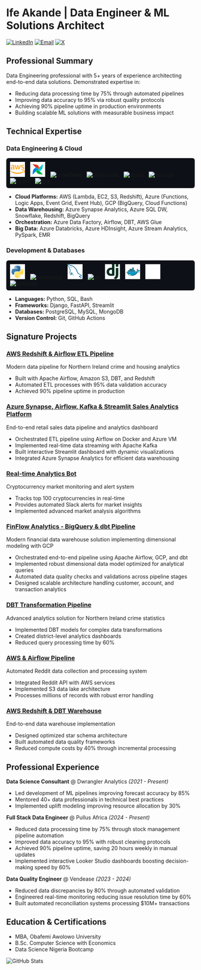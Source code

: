 # Ife Akande | Data Engineer & ML Solutions Architect

[![LinkedIn](https://img.shields.io/badge/-LinkedIn-0077B5?style=flat&logo=linkedin&logoColor=white)](https://linkedin.com/in/akande-ifeoluwa)
[![Email](https://img.shields.io/badge/-Email-D14836?style=flat&logo=gmail&logoColor=white)](mailto:akandeifeoluwa@gmail.com)
[![X](https://img.shields.io/badge/-X-000000?style=flat&logo=x&logoColor=white)](https://twitter.com/ladi_akande)

## Professional Summary
Data Engineering professional with 5+ years of experience architecting end-to-end data solutions. Demonstrated expertise in:
- Reducing data processing time by 75% through automated pipelines
- Improving data accuracy to 95% via robust quality protocols
- Achieving 90% pipeline uptime in production environments
- Building scalable ML solutions with measurable business impact

## Technical Expertise

### Data Engineering & Cloud
<div align="left" style="background-color: #0d1117; padding: 10px; border-radius: 6px; margin-bottom: 10px;">
<img src="https://raw.githubusercontent.com/devicons/devicon/master/icons/amazonwebservices/amazonwebservices-plain-wordmark.svg" alt="aws" width="40" height="40" style="margin-right: 10px;"/>
<img src="https://raw.githubusercontent.com/apache/airflow/main/docs/apache-airflow/img/logos/airflow_white_bg.png" alt="airflow" width="40" height="40" style="margin-right: 10px;"/>
<img src="https://www.vectorlogo.zone/logos/snowflake/snowflake-icon.svg" alt="snowflake" width="40" height="40" style="margin-right: 10px;"/>
<img src="https://www.vectorlogo.zone/logos/databricks/databricks-icon.svg" alt="databricks" width="40" height="40" style="margin-right: 10px;"/>
<img src="https://www.vectorlogo.zone/logos/microsoft_azure/microsoft_azure-icon.svg" alt="azure" width="40" height="40" style="margin-right: 10px;"/>
<img src="https://www.vectorlogo.zone/logos/apache_hadoop/apache_hadoop-icon.svg" alt="hadoop" width="40" height="40" style="margin-right: 10px;"/>
<img src="https://www.vectorlogo.zone/logos/apache_spark/apache_spark-icon.svg" alt="spark" width="40" height="40" style="margin-right: 10px;"/>
<img src="https://www.vectorlogo.zone/logos/google_cloud/google_cloud-icon.svg" alt="gcp" width="40" height="40" style="margin-right: 10px;"/>
</div>

- **Cloud Platforms:** AWS (Lambda, EC2, S3, Redshift), Azure (Functions, Logic Apps, Event Grid, Event Hub), GCP (BigQuery, Cloud Functions)
- **Data Warehousing:** Azure Synapse Analytics, Azure SQL DW, Snowflake, Redshift, BigQuery
- **Orchestration:** Azure Data Factory, Airflow, DBT, AWS Glue
- **Big Data:** Azure Databricks, Azure HDInsight, Azure Stream Analytics, PySpark, EMR

### Development & Databases
<div align="left" style="background-color: #0d1117; padding: 10px; border-radius: 6px; margin-bottom: 10px;">
<img src="https://raw.githubusercontent.com/devicons/devicon/master/icons/python/python-original.svg" alt="python" width="40" height="40" style="margin-right: 10px;"/>
<img src="https://www.vectorlogo.zone/logos/postgresql/postgresql-icon.svg" alt="postgresql" width="40" height="40" style="margin-right: 10px;"/>
<img src="https://raw.githubusercontent.com/devicons/devicon/master/icons/mysql/mysql-original.svg" alt="mysql" width="40" height="40" style="margin-right: 10px;"/>
<img src="https://www.vectorlogo.zone/logos/git-scm/git-scm-icon.svg" alt="git" width="40" height="40" style="margin-right: 10px;"/>
<img src="https://raw.githubusercontent.com/devicons/devicon/master/icons/django/django-plain.svg" alt="django" width="40" height="40" style="margin-right: 10px;"/>
<img src="https://raw.githubusercontent.com/devicons/devicon/master/icons/docker/docker-original.svg" alt="docker" width="40" height="40" style="margin-right: 10px;"/>
<img src="https://raw.githubusercontent.com/fastapi/fastapi/master/docs/en/docs/img/icon-white.svg" alt="fastapi" width="40" height="40" style="margin-right: 10px;"/>
<img src="https://www.vectorlogo.zone/logos/getpostman/getpostman-icon.svg" alt="postman" width="40" height="40" style="margin-right: 10px;"/>
</div>

- **Languages:** Python, SQL, Bash
- **Frameworks:** Django, FastAPI, Streamlit
- **Databases:** PostgreSQL, MySQL, MongoDB
- **Version Control:** Git, GitHub Actions

## Signature Projects

### [AWS Redshift & Airflow ETL Pipeline](https://github.com/ifyjakande/crime_dwelling_pipeline)
Modern data pipeline for Northern Ireland crime and housing analytics
- Built with Apache Airflow, Amazon S3, DBT, and Redshift
- Automated ETL processes with 95% data validation accuracy
- Achieved 90% pipeline uptime in production

### [Azure Synapse, Airflow, Kafka & Streamlit Sales Analytics Platform](https://github.com/ifyjakande/sales-dashboard-streamlit)
End-to-end retail sales data pipeline and analytics dashboard
- Orchestrated ETL pipeline using Airflow on Docker and Azure VM
- Implemented real-time data streaming with Apache Kafka
- Built interactive Streamlit dashboard with dynamic visualizations
- Integrated Azure Synapse Analytics for efficient data warehousing

### [Real-time Analytics Bot](https://github.com/ifyjakande/crypto_alert)
Cryptocurrency market monitoring and alert system
- Tracks top 100 cryptocurrencies in real-time
- Provides automated Slack alerts for market insights
- Implemented advanced market analysis algorithms

### [FinFlow Analytics - BigQuery & dbt Pipeline](https://github.com/ifyjakande/finflow-analytics)
Modern financial data warehouse solution implementing dimensional modeling with GCP
- Orchestrated end-to-end pipeline using Apache Airflow, GCP, and dbt
- Implemented robust dimensional data model optimized for analytical queries
- Automated data quality checks and validations across pipeline stages
- Designed scalable architecture handling customer, account, and transaction analytics

### [DBT Transformation Pipeline](https://github.com/ifyjakande/northern-ireland-etl)
Advanced analytics solution for Northern Ireland crime statistics
- Implemented DBT models for complex data transformations
- Created district-level analytics dashboards
- Reduced query processing time by 60%

### [AWS & Airflow Pipeline](https://github.com/ifyjakande/reddit_project)
Automated Reddit data collection and processing system
- Integrated Reddit API with AWS services
- Implemented S3 data lake architecture
- Processes millions of records with robust error handling

### [AWS Redshift & DBT Warehouse](https://github.com/ifyjakande/redshift_datawarehouse_project)
End-to-end data warehouse implementation
- Designed optimized star schema architecture
- Built automated data quality frameworks
- Reduced compute costs by 40% through incremental processing

## Professional Experience

**Data Science Consultant** @ Dwrangler Analytics *(2021 - Present)*
- Led development of ML pipelines improving forecast accuracy by 85%
- Mentored 40+ data professionals in technical best practices
- Implemented uplift modeling improving resource allocation by 30%

**Full Stack Data Engineer** @ Pullus Africa *(2024 - Present)*
- Reduced data processing time by 75% through stock management pipeline automation
- Improved data accuracy to 95% with robust cleaning protocols
- Achieved 90% pipeline uptime, saving 20 hours weekly in manual updates
- Implemented interactive Looker Studio dashboards boosting decision-making speed by 60%

**Data Quality Engineer** @ Vendease *(2023 - 2024)*
- Reduced data discrepancies by 80% through automated validation
- Engineered real-time monitoring reducing issue resolution time by 60%
- Built automated reconciliation systems processing $10M+ transactions

## Education & Certifications
- MBA, Obafemi Awolowo University
- B.Sc. Computer Science with Economics
- Data Science Nigeria Bootcamp

![GitHub Stats](https://github-readme-stats.vercel.app/api?username=ifyjakande&show_icons=true&count_private=true&theme=tokyonight)
